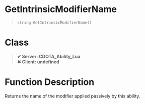 # GetIntrinsicModifierName
> `string GetIntrinsicModifierName()`
# Class
> __✔ Server: CDOTA_Ability_Lua__  
> __✖ Client: undefined__  
# Function Description
Returns the name of the modifier applied passively by this ability.
